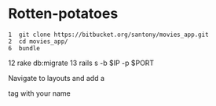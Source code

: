 # Rotten-potatoes

    1  git clone https://bitbucket.org/santony/movies_app.git
    2  cd movies_app/
    6  bundle
   12  rake db:migrate
   13  rails s -b $IP -p $PORT
   
   
 Navigate to layouts and add a <p> tag with your name
 
 
 
